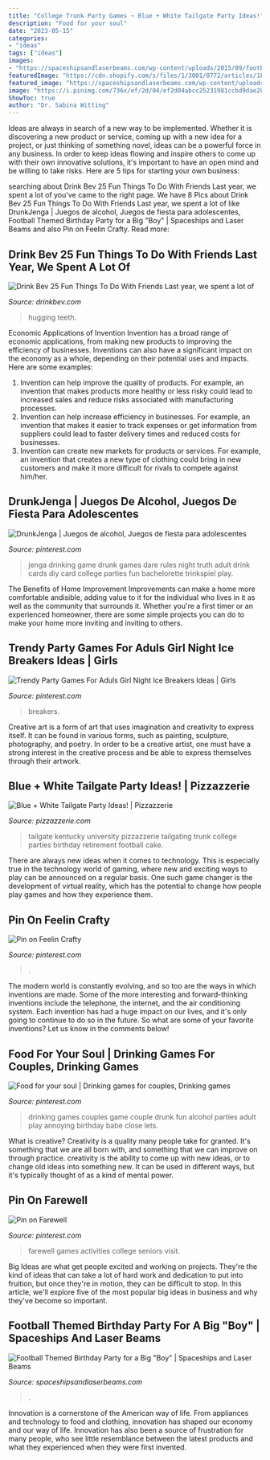 ```yaml
---
title: "College Trunk Party Games ~ Blue + White Tailgate Party Ideas!"
description: "Food for your soul"
date: "2023-05-15"
categories:
- "ideas"
tags: ["ideas"]
images:
- "https://spaceshipsandlaserbeams.com/wp-content/uploads/2015/09/football-birthday-party-ideas-for-boys-340.jpg"
featuredImage: "https://cdn.shopify.com/s/files/1/3001/0772/articles/1F1A7019FINALedit_190f7ac9-4422-417e-82f7-45e2dd8a3265_1200x1200.jpg?v=1626516401"
featured_image: "https://spaceshipsandlaserbeams.com/wp-content/uploads/2015/09/football-birthday-party-ideas-for-boys-340.jpg"
image: "https://i.pinimg.com/736x/ef/2d/04/ef2d04abcc25231981ccbd9dae283d3d--couples-drinking-games-best-drinking-games.jpg"
ShowToc: true
author: "Dr. Sabina Witting"
---
```



Ideas are always in search of a new way to be implemented. Whether it is discovering a new product or service, coming up with a new idea for a project, or just thinking of something novel, ideas can be a powerful force in any business. In order to keep ideas flowing and inspire others to come up with their own innovative solutions, it's important to have an open mind and be willing to take risks. Here are 5 tips for starting your own business: 
	

		
searching about Drink Bev 25 Fun Things To Do With Friends Last year, we spent a lot of you've came to the right page. We have 8 Pics about Drink Bev 25 Fun Things To Do With Friends Last year, we spent a lot of like DrunkJenga | Juegos de alcohol, Juegos de fiesta para adolescentes, Football Themed Birthday Party for a Big &quot;Boy&quot; | Spaceships and Laser Beams and also Pin on Feelin Crafty. Read more:
		
    
## Drink Bev 25 Fun Things To Do With Friends Last Year, We Spent A Lot Of

<img loading=lazy src="https://cdn.shopify.com/s/files/1/3001/0772/articles/1F1A7019FINALedit_190f7ac9-4422-417e-82f7-45e2dd8a3265_1200x1200.jpg?v=1626516401" onerror="this.onerror=null;this.src='https://tse4.mm.bing.net/th?id=OIP.BAhlWcRvw4Nd1nGRJGeAzQHaE8&amp;pid=15.1';" alt="Drink Bev 25 Fun Things To Do With Friends Last year, we spent a lot of">

_Source: drinkbev.com_

>hugging teeth. 

	

Economic Applications of Invention
Invention has a broad range of economic applications, from making new products to improving the efficiency of businesses. Inventions can also have a significant impact on the economy as a whole, depending on their potential uses and impacts. Here are some examples: 
1. Invention can help improve the quality of products. For example, an invention that makes products more healthy or less risky could lead to increased sales and reduce risks associated with manufacturing processes. 
2. Invention can help increase efficiency in businesses. For example, an invention that makes it easier to track expenses or get information from suppliers could lead to faster delivery times and reduced costs for businesses. 
3. Invention can create new markets for products or services. For example, an invention that creates a new type of clothing could bring in new customers and make it more difficult for rivals to compete against him/her.

    
## DrunkJenga | Juegos De Alcohol, Juegos De Fiesta Para Adolescentes

<img loading=lazy src="https://i.pinimg.com/736x/68/51/a6/6851a64bbfebf43cd71001574a5c337b.jpg" onerror="this.onerror=null;this.src='https://tse4.mm.bing.net/th?id=OIP.9TQLBAiMFcV6gOuKBN-LgAHaJ9&amp;pid=15.1';" alt="DrunkJenga | Juegos de alcohol, Juegos de fiesta para adolescentes">

_Source: pinterest.com_

>jenga drinking game drunk games dare rules night truth adult drink cards diy card college parties fun bachelorette trinkspiel play. 

	

The Benefits of Home Improvement
Improvements can make a home more comfortable andisible, adding value to it for the individual who lives in it as well as the community that surrounds it. Whether you're a first timer or an experienced homeowner, there are some simple projects you can do to make your home more inviting and inviting to others.

    
## Trendy Party Games For Aduls Girl Night Ice Breakers Ideas | Girls

<img loading=lazy src="https://i.pinimg.com/736x/d6/5f/2c/d65f2ca37bbdcf6eb7945d42ad8c2e65.jpg" onerror="this.onerror=null;this.src='https://tse3.mm.bing.net/th?id=OIP.ow36tuS2pBYWu6e3lK0McgAAAA&amp;pid=15.1';" alt="Trendy Party Games For Aduls Girl Night Ice Breakers Ideas | Girls">

_Source: pinterest.com_

>breakers. 

	

Creative art is a form of art that uses imagination and creativity to express itself. It can be found in various forms, such as painting, sculpture, photography, and poetry. In order to be a creative artist, one must have a strong interest in the creative process and be able to express themselves through their artwork.

    
## Blue + White Tailgate Party Ideas! | Pizzazzerie

<img loading=lazy src="https://pizzazzerie.com/wp-content/uploads/2012/08/Blue-and-White-University-of-Kentucky-Tailgate-Party-Ideas1.png" onerror="this.onerror=null;this.src='https://tse1.mm.bing.net/th?id=OIP.qby7pItmNM0D2XAjQU-yVQHaLO&amp;pid=15.1';" alt="Blue + White Tailgate Party Ideas! | Pizzazzerie">

_Source: pizzazzerie.com_

>tailgate kentucky university pizzazzerie tailgating trunk college parties birthday retirement football cake. 

	

There are always new ideas when it comes to technology. This is especially true in the technology world of gaming, where new and exciting ways to play can be announced on a regular basis. One such game changer is the development of virtual reality, which has the potential to change how people play games and how they experience them.

    
## Pin On Feelin Crafty

<img loading=lazy src="https://i.pinimg.com/736x/62/b5/a5/62b5a54d7e99c95a5b6ed0d934bc04fe.jpg" onerror="this.onerror=null;this.src='https://tse1.mm.bing.net/th?id=OIP.pQRWK4fCSzhEifmJ15WGXQHaJ4&amp;pid=15.1';" alt="Pin on Feelin Crafty">

_Source: pinterest.com_

>. 

	

The modern world is constantly evolving, and so too are the ways in which inventions are made. Some of the more interesting and forward-thinking inventions include the telephone, the internet, and the air conditioning system. Each invention has had a huge impact on our lives, and it's only going to continue to do so in the future. So what are some of your favorite inventions? Let us know in the comments below!

    
## Food For Your Soul | Drinking Games For Couples, Drinking Games

<img loading=lazy src="https://i.pinimg.com/736x/ef/2d/04/ef2d04abcc25231981ccbd9dae283d3d--couples-drinking-games-best-drinking-games.jpg" onerror="this.onerror=null;this.src='https://tse1.mm.bing.net/th?id=OIP.K3ZRrk__1D9ZIgxWTslmJwHaKz&amp;pid=15.1';" alt="Food for your soul | Drinking games for couples, Drinking games">

_Source: pinterest.com_

>drinking games couples game couple drunk fun alcohol parties adult play annoying birthday babe close lets. 

	

What is creative?
Creativity is a quality many people take for granted. It's something that we are all born with, and something that we can improve on through practice. creativity is the ability to come up with new ideas, or to change old ideas into something new. It can be used in different ways, but it's typically thought of as a kind of mental power.

    
## Pin On Farewell

<img loading=lazy src="https://i.pinimg.com/736x/a7/9b/f8/a79bf8c2779c8c0d81905952c2ab0067.jpg" onerror="this.onerror=null;this.src='https://tse3.mm.bing.net/th?id=OIP.9_cV-2vWUjPXDcn5JCDqMQAAAA&amp;pid=15.1';" alt="Pin on Farewell">

_Source: pinterest.com_

>farewell games activities college seniors visit. 

	

Big Ideas are what get people excited and working on projects. They're the kind of ideas that can take a lot of hard work and dedication to put into fruition, but once they're in motion, they can be difficult to stop. In this article, we'll explore five of the most popular big ideas in business and why they've become so important.

    
## Football Themed Birthday Party For A Big &quot;Boy&quot; | Spaceships And Laser Beams

<img loading=lazy src="https://spaceshipsandlaserbeams.com/wp-content/uploads/2015/09/football-birthday-party-ideas-for-boys-340.jpg" onerror="this.onerror=null;this.src='https://tse2.mm.bing.net/th?id=OIP.HdyxJbDv2ZYIrbLQPT8S4AHaLZ&amp;pid=15.1';" alt="Football Themed Birthday Party for a Big &quot;Boy&quot; | Spaceships and Laser Beams">

_Source: spaceshipsandlaserbeams.com_

>. 

	

Innovation is a cornerstone of the American way of life. From appliances and technology to food and clothing, innovation has shaped our economy and our way of life. Innovation has also been a source of frustration for many people, who see little resemblance between the latest products and what they experienced when they were first invented.

